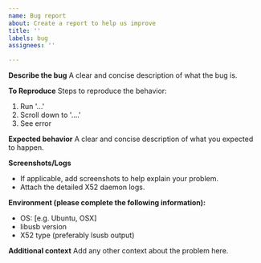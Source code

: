 ```yaml
---
name: Bug report
about: Create a report to help us improve
title: ''
labels: bug
assignees: ''

---
```


**Describe the bug**
A clear and concise description of what the bug is.

**To Reproduce**
Steps to reproduce the behavior:
1. Run '...'
2. Scroll down to '....'
3. See error

**Expected behavior**
A clear and concise description of what you expected to happen.

**Screenshots/Logs**
* If applicable, add screenshots to help explain your problem.
* Attach the detailed X52 daemon logs.

**Environment (please complete the following information):**
 - OS: [e.g. Ubuntu, OSX]
 - libusb version
 - X52 type (preferably lsusb output)

**Additional context**
Add any other context about the problem here.
